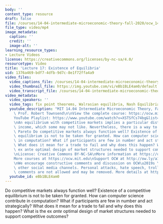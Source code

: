 ```yaml
---
body: ''
content_type: resource
draft: false
file: /courses/14-04-intermediate-microeconomic-theory-fall-2020/ocw_1404_lecture17_2020nov12_360p_16_9.mp4
file_type: video/mp4
image_metadata:
  caption: ''
  credit: ''
  image-alt: ''
learning_resource_types:
- Lecture Videos
license: https://creativecommons.org/licenses/by-nc-sa/4.0/
resourcetype: Video
title: 'Lecture 17: Existence of Equilibria'
uid: 1376a469-bdf7-4dfb-9d7c-8e1f72ffa4a9
video_files:
  video_captions_file: /courses/14-04-intermediate-microeconomic-theory-fall-2020/1kGMNb1LlaQi9vIoKfEWd3hAMNQz5waNC_transcript.webvtt
  video_thumbnail_file: https://img.youtube.com/vi/eBb1BLE4am0/default.jpg
  video_transcript_file: /courses/14-04-intermediate-microeconomic-theory-fall-2020/1kGMNb1LlaQi9vIoKfEWd3hAMNQz5waNC_transcript.pdf
video_metadata:
  video_speakers: ''
  video_tags: fix point theorems, Walrasian equilibria, Nash Equilibria, market games
  youtube_description: "MIT 14.04 Intermediate Microeconomic Theory, Fall 2020\nInstructor:\
    \ Prof. Robert Townsend\n\nView the complete course: https://ocw.mit.edu/courses/14-04-intermediate-microeconomic-theory-fall-2020/\n\
    YouTube Playlist: https://www.youtube.com/watch?v=XSTSfCs74bg&list=PLUl4u3cNGP63wnrKge9vllow3Y2OOOKqF\n\
    \nAn equilibrium with competitive markets implies a particular distribution of\
    \ income, which some may not like. Nevertheless, there is a way to get to any\
    \ Pareto Do competitive markets always function well? Existence of a competitive\
    \ equilibrium is not to be taken for granted. How can computer science contribute\
    \ in computation? What if participants are few in number and act strategically?\
    \ What does it mean for a trade to fail and why does this happen? What is the\
    \ ex ante optimal design of market structures needed to support competitive outcomes?\n\
    \nLicense: Creative Commons BY-NC-SA\nMore information at https://ocw.mit.edu/terms\n\
    More courses at https://ocw.mit.edu\nSupport OCW at http://ow.ly/a1If50zVRlQ\n\
    \nWe encourage constructive comments and discussion on OCW\u2019s YouTube and\
    \ other social media channels. Personal attacks, hate speech, trolling, and inappropriate\
    \ comments are not allowed and may be removed. More details at https://ocw.mit.edu/comments."
  youtube_id: eBb1BLE4am0
---
```

Do competitive markets always function well? Existence of a competitive equilibrium is not to be taken for granted. How can computer science contribute in computation? What if participants are few in number and act strategically? What does it mean for a trade to fail and why does this happen? What is the ex *ante* optimal design of market structures needed to support competitive outcomes?